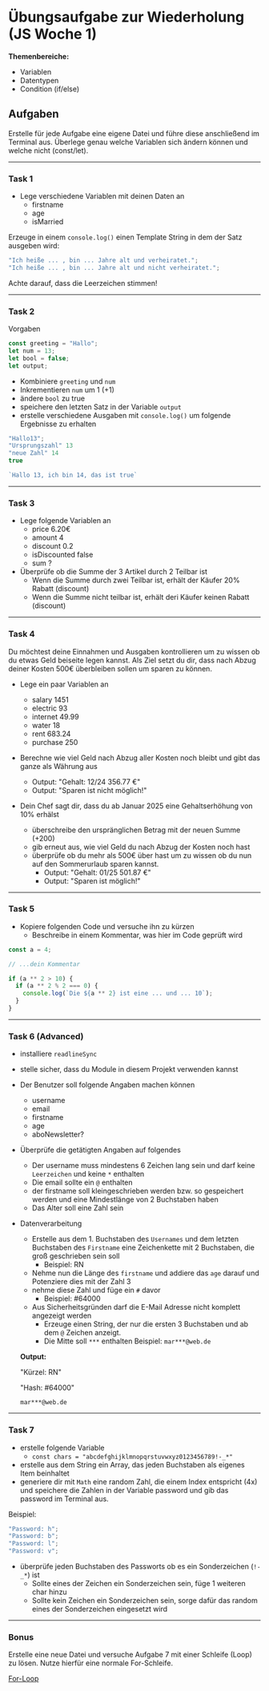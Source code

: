 # Übungsaufgabe zur Wiederholung (JS Woche 1)

**Themenbereiche:**

- Variablen
- Datentypen
- Condition (if/else)

## Aufgaben

Erstelle für jede Aufgabe eine eigene Datei und führe diese anschließend im Terminal aus.
Überlege genau welche Variablen sich ändern können und welche nicht (const/let).

---

### Task 1

- Lege verschiedene Variablen mit deinen Daten an
  - firstname
  - age
  - isMarried

Erzeuge in einem `console.log()` einen Template String in dem der Satz ausgeben wird:

```js
"Ich heiße ... , bin ... Jahre alt und verheiratet.";
"Ich heiße ... , bin ... Jahre alt und nicht verheiratet.";
```

Achte darauf, dass die Leerzeichen stimmen!

---

### Task 2

Vorgaben

```js
const greeting = "Hallo";
let num = 13;
let bool = false;
let output;
```

- Kombiniere `greeting` und `num`
- Inkrementieren `num` um 1 (+1)
- ändere `bool` zu true
- speichere den letzten Satz in der Variable `output`
- erstelle verschiedene Ausgaben mit `console.log()` um folgende Ergebnisse zu erhalten

```js
"Hallo13";
"Ursprungszahl" 13
"neue Zahl" 14
true

`Hallo 13, ich bin 14, das ist true`
```

---

### Task 3

- Lege folgende Variablen an
  - price 6.20€
  - amount 4
  - discount 0.2
  - isDiscounted false
  - sum ?
- Überprüfe ob die Summe der 3 Artikel durch 2 Teilbar ist
  - Wenn die Summe durch zwei Teilbar ist, erhält der Käufer 20% Rabatt (discount)
  - Wenn die Summe nicht teilbar ist, erhält deri Käufer keinen Rabatt (discount)

---

### Task 4

Du möchtest deine Einnahmen und Ausgaben kontrollieren um zu wissen ob du etwas Geld beiseite legen kannst. Als Ziel setzt du dir, dass nach Abzug deiner Kosten 500€ überbleiben sollen um sparen zu können.

- Lege ein paar Variablen an
  - salary 1451
  - electric 93
  - internet 49.99
  - water 18
  - rent 683.24
  - purchase 250
- Berechne wie viel Geld nach Abzug aller Kosten noch bleibt und gibt das ganze als Währung aus

  - Output: "Gehalt: 12/24 356.77 €"
  - Output: "Sparen ist nicht möglich!"

- Dein Chef sagt dir, dass du ab Januar 2025 eine Gehaltserhöhung von 10% erhälst
  - überschreibe den urspränglichen Betrag mit der neuen Summe (+200)
  - gib erneut aus, wie viel Geld du nach Abzug der Kosten noch hast
  - überprüfe ob du mehr als 500€ über hast um zu wissen ob du nun auf den Sommerurlaub sparen kannst.
    - Output: "Gehalt: 01/25 501.87 €"
    - Output: "Sparen ist möglich!"

---

### Task 5

- Kopiere folgenden Code und versuche ihn zu kürzen
  - Beschreibe in einem Kommentar, was hier im Code geprüft wird

```js
const a = 4;

// ...dein Kommentar

if (a ** 2 > 10) {
  if (a ** 2 % 2 === 0) {
    console.log(`Die ${a ** 2} ist eine ... und ... 10`);
  }
}
```

---

### Task 6 (Advanced)

- installiere `readlineSync`
- stelle sicher, dass du Module in diesem Projekt verwenden kannst
- Der Benutzer soll folgende Angaben machen können
  - username
  - email
  - firstname
  - age
  - aboNewsletter?
- Überprüfe die getätigten Angaben auf folgendes
  - Der username muss mindestens 6 Zeichen lang sein und darf keine `Leerzeichen` und keine `*` enthalten
  - Die email sollte ein `@` enthalten
  - der firstname soll kleingeschrieben werden bzw. so gespeichert werden und eine Mindestlänge von 2 Buchstaben haben
  - Das Alter soll eine Zahl sein
- Datenverarbeitung

  - Erstelle aus dem 1. Buchstaben des `Usernames` und dem letzten Buchstaben des `Firstname` eine Zeichenkette mit 2 Buchstaben, die groß geschrieben sein soll
    - Beispiel: RN
  - Nehme nun die Länge des `firstname` und addiere das `age` darauf und Potenziere dies mit der Zahl 3
  - nehme diese Zahl und füge ein `#` davor
    - Beispiel: #64000
  - Aus Sicherheitsgründen darf die E-Mail Adresse nicht komplett angezeigt werden
    - Erzeuge einen String, der nur die ersten 3 Buchstaben und ab dem `@` Zeichen anzeigt.
    - Die Mitte soll `***` enthalten
      Beispiel: `mar***@web.de`

  **Output:**

  "Kürzel: RN"

  "Hash: #64000"

  `mar***@web.de`

---

### Task 7

- erstelle folgende Variable
  - `const chars = "abcdefghijklmnopqrstuvwxyz0123456789!-_*"`
- erstelle aus dem String ein Array, das jeden Buchstaben als eigenes Item beinhaltet
- generiere dir mit `Math` eine random Zahl, die einem Index entspricht (4x) und speichere die Zahlen in der Variable password und gib das password im Terminal aus.

Beispiel:

```js
"Password: h";
"Password: b";
"Password: l";
"Password: v";
```

- überprüfe jeden Buchstaben des Passworts ob es ein Sonderzeichen (`!-_*`) ist
  - Sollte eines der Zeichen ein Sonderzeichen sein, füge 1 weiteren char hinzu
  - Sollte kein Zeichen ein Sonderzeichen sein, sorge dafür das random eines der Sonderzeichen eingesetzt wird

---

### Bonus

Erstelle eine neue Datei und versuche Aufgabe 7 mit einer Schleife (Loop) zu lösen.
Nutze hierfür eine normale For-Schleife.

[For-Loop](https://developer.mozilla.org/en-US/docs/Web/JavaScript/Reference/Statements/for)
